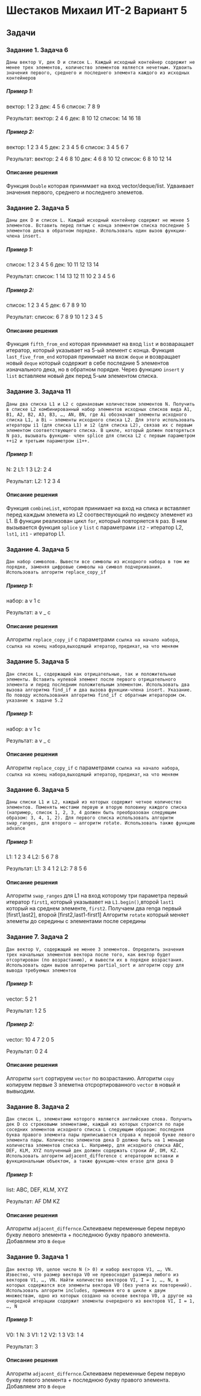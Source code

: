 # Шестаков Михаил ИТ-2 Вариант 5


## Задачи


### Задание 1. Задача 6
`
Даны вектор V, дек D и список L. Каждый исходный контейнер содержит не менее трех элементов,
количество элементов является нечетным. Удвоить значения первого, среднего и последнего
элемента каждого из исходных контейнеров
`

##### Пример 1:
вектор: 1 2 3
дек: 4 5 6
список: 7 8 9

Результат:
вектор: 2 4 6
дек: 8 10 12
список: 14 16 18

##### Пример 2:
вектор: 1 2 3 4 5
дек: 2 3 4 5 6
список: 3 4 5 6 7

Результат:
вектор: 2 4 6 8 10
дек: 4 6 8 10 12
список: 6 8 10 12 14

#### Описание решения
Функция `Double` которая принммает на вход vector/deque/list. Удваивает значения первого, среднего и последнего элеметов.


### Задание 2. Задача 5
`
Даны дек D и список L. Каждый исходный контейнер содержит не менее 5 элементов. Вставить
перед пятым с конца элементом списка последние 5 элементов дека в обратном порядке.
Использовать один вызов функции-члена insert.
`

##### Пример 1:
список: 1 2 3 4 5 6 
дек: 10 11 12 13 14

Результат:
список: 1 14 13 12 11 10 2 3 4 5 6

##### Пример 2:
список: 1 2 3 4 5
дек: 6 7 8 9 10

Результат:
список: 6 7 8 9 10 1 2 3 4 5

#### Описание решения
Функция `fifth_from_end` которая принммает на вход `list` и возваращает итератор, который указывает на 5-ый элемент с конца.
Функция `last_five_from_end` которая принимает на вхож `deque` и возвращает новый `deque` который содержит в себе последние 5 элементов изначального дека, но в обратном порядке.
Через функцию `insert` у `list` вставляем новый дек перед 5-ым элементом списка.

### Задание 3. Задача 11
`
Даны два списка L1 и L2 с одинаковым количеством элементов N. Получить в списке L2
комбинированный набор элементов исходных списков вида A1, B1, A2, B2, A3, B3, …, AN, BN, где
Ai обозначают элементы исходного списка L1, а Bi — элементы исходного списка L2. Для этого
использовать итераторы i1 (для списка L1) и i2 (для списка L2), связав их с первым элементом
соответствующего списка. В цикле, который должен повторяться N раз, вызывать функцию-
член splice для списка L2 с первым параметром ++i2 и третьим параметром i1++.
`

##### Пример 1:
N: 2
L1: 1 3 
L2: 2 4

Результат:
L2: 1 2 3 4

#### Описание решения
Функция `combineList`, которая принимает на вход на спика и вставляет перед каждым элемета из L2 соотвествующий по индексу элеменет из L1. В функции реализован цикл `for`, который повторяется `N` раз. В нем вызывается функция `splice` у `list` с параметрами `it2` - итератор L2, `lst1`, `it1` - итератор L1. 

### Задание 4. Задача 5
`
Дан набор символов. Вывести все символы из исходного набора в том же порядке, заменяя
цифровые символы на символ подчеркивания. Использовать алгоритм replace_copy_if
`

##### Пример 1:
набор: a v 1 c

Результат:
a v _ c

#### Описание решения
Алгоритм `replace_copy_if` с параметрами `ссылка на начало набора`, `ссылка на конец набора`,`выходящий итератор`, `предикат`, `на что меняем`

### Задание 5. Задача 5
`
Дан список L, содержащий как отрицательные, так и положительные элементы. Вставить
нулевой элемент после первого отрицательного элемента и перед последним положительным
элементом. Использовать два вызова алгоритма find_if и два вызова функции-члена insert.
Указание. По поводу использования алгоритма find_if с обратным итератором см. указание к
задаче 5.2
`

##### Пример 1:
набор: a v 1 c

Результат:
a v _ c

#### Описание решения
Алгоритм `replace_copy_if` с параметрами `ссылка на начало набора`, `ссылка на конец набора`,`выходящий итератор`, `предикат`, `на что меняем`

### Задание 6. Задача 5
`
Даны списки L1 и L2, каждый из которых содержит четное количество элементов. Поменять
местами первую и вторую половину каждого списка (например, список 1, 2, 3, 4 должен быть
преобразован следующим образом: 3, 4, 1, 2). Для первого списка использовать алгоритм
swap_ranges, для второго — алгоритм rotate. Использовать также функцию advance
`

##### Пример 1:
L1: 1 2 3 4
L2: 5 6 7 8

Результат:
L1: 3 4 1 2
L2: 7 8 5 6

#### Описание решения
Алгоритм `swap_ranges` для L1 на вход которому три параметра первый итератор `first1`, который указывавет на `L1.begin()`,второй `last1` который на среднем элементе, `first2`. Получаем два renga первый [first1,last2], второй [first2,last1-first1]
Алгоритм `rotate` который меняет элеметы до середины с элементами после середины

### Задание 7. Задача 2
`
Дан вектор V, содержащий не менее 3 элементов. Определить значения трех начальных
элементов вектора после того, как вектор будет отсортирован (по возрастанию), и вывести их в
порядке возрастания. Использовать один вызов алгоритма partial_sort и алгоритм copy для
вывода требуемых элементов
`

##### Пример 1:
vector: 5 2 1

Результат:
1 2 5

##### Пример 2:
vector: 10 4 7 2 0 5

Результат:
0 2 4 

#### Описание решения
Алгоритм `sort` сортируем `vector` по возрастанию.
Алгоритм `copy` копируем первые 3 элеметна отсрортированного `vector` в новый и вывыодим.


### Задание 8. Задача 2
`
Дан список L, элементами которого являются английские слова. Получить дек D со строковыми
элементами, каждый из которых строится по паре соседних элементов исходного списка L
следующим образом: последняя буква правого элемента пары приписывается справа к первой
букве левого элемента пары. Количество элементов дека D должно быть на 1 меньше
количества элементов списка L. Например, для исходного списка ABC, DEF, KLM, XYZ
полученный дек должен содержать строки AF, DM, KZ. Использовать алгоритм
adjacent_difference с итератором вставки и функциональным объектом, а также функцию-член
erase для дека D
`

##### Пример 1:
list: ABC, DEF, KLM, XYZ

Результат:
AF DM KZ


#### Описание решения
Алгоритм `adjacent_differnce`.Склеиваем переменные берем первую букву левого элемента + последнюю букву правого элемента. Добавляем это в `deque`

### Задание 9. Задача 1
`
Дан вектор V0, целое число N (> 0) и набор векторов V1, …, VN. Известно, что размер вектора V0
не превосходит размера любого из векторов V1, …, VN. Найти количество векторов VI, I = 1, …, N,
в которых содержатся все элементы вектора V0 (без учета их повторений). Использовать
алгоритм includes, применяя его в цикле к двум множествам, одно из которых создано на основе
вектора V0, а другое на очередной итерации содержит элементы очередного из векторов VI, I =
1, …, N
`

##### Пример 1:
V0: 1
N: 3
V1: 1 2
V2: 1 3
V3: 1 4


Результат:
3

#### Описание решения
Алгоритм `adjacent_differnce`.Склеиваем переменные берем первую букву левого элемента + последнюю букву правого элемента. Добавляем это в `deque`
